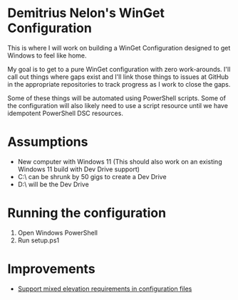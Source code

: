 # Demitrius Nelon's WinGet Configuration
This is where I will work on building a WinGet Configuration designed to get Windows to feel like home.

My goal is to get to a pure WinGet configuration with zero work-arounds. I'll call out things where gaps exist and I'll link those things to issues at GitHub in the appropriate repositories to track progress as I work to close the gaps.

Some of these things will be automated using PowerShell scripts. Some of the configuration will also likely need to use a script resource until we have idempotent PowerShell DSC resources.

# Assumptions
* New computer with Windows 11 (This should also work on an existing Windows 11 build with Dev Drive support)
* C:\ can be shrunk by 50 gigs to create a Dev Drive
* D:\ will be the Dev Drive

# Running the configuration
1. Open Windows PowerShell
2. Run setup.ps1

# Improvements
* [Support mixed elevation requirements in configuration files](https://github.com/microsoft/winget-cli/issues/4353)
